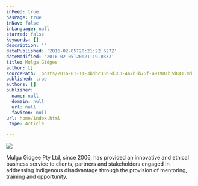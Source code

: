 ```yaml
---
inFeed: true
hasPage: true
inNav: false
inLanguage: null
starred: false
keywords: []
description: ''
datePublished: '2016-02-05T20:21:22.627Z'
dateModified: '2016-02-05T20:21:19.033Z'
title: Mulga Gidgee
author: []
sourcePath: _posts/2016-01-11-3bdbc35b-d363-462b-b76f-491901b7d841.md
published: true
authors: []
publisher:
  name: null
  domain: null
  url: null
  favicon: null
url: home/index.html
_type: Article

---
```

![](https://the-grid-user-content.s3-us-west-2.amazonaws.com/9e6ef749-f90f-4374-8d38-dd4f6ce57357.jpg)

Mulga Gidgee Pty 
Ltd, since 2006, has provided an innovative and ethical business service to clients, 
partners and stakeholders engaged in addressing Indigenous disadvantage 
through the provision of mentoring, training and opportunity.